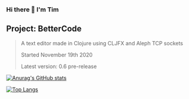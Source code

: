 ### Hi there 👋 I'm Tim

## Project: BetterCode
> A text editor made in Clojure using CLJFX and Aleph TCP sockets
> 
> Started November 19th 2020
> 
> Latest version: 0.6 pre-release

[![Anurag's GitHub stats](https://github-readme-stats.vercel.app/api?username=vision-05)](https://github.com/anuraghazra/github-readme-stats)

[![Top Langs](https://github-readme-stats.vercel.app/api/top-langs/?username=vision-05)](https://github.com/anuraghazra/github-readme-stats)
